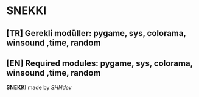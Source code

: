 # SNEKKI
## **[TR]** Gerekli modüller: pygame, sys, colorama, winsound ,time, random
## **[EN]** Required modules: pygame, sys, colorama, winsound ,time, random

**SNEKKI** made by *SHNdev*
